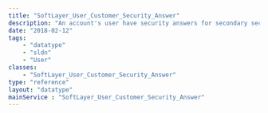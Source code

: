 ```yaml
---
title: "SoftLayer_User_Customer_Security_Answer"
description: "An account's user have security answers for secondary security measures. These questions/answers can be found during login and password update. These questions/answers are also needed for password reset. "
date: "2018-02-12"
tags:
    - "datatype"
    - "sldn"
    - "User"
classes:
    - "SoftLayer_User_Customer_Security_Answer"
type: "reference"
layout: "datatype"
mainService : "SoftLayer_User_Customer_Security_Answer"
---
```

